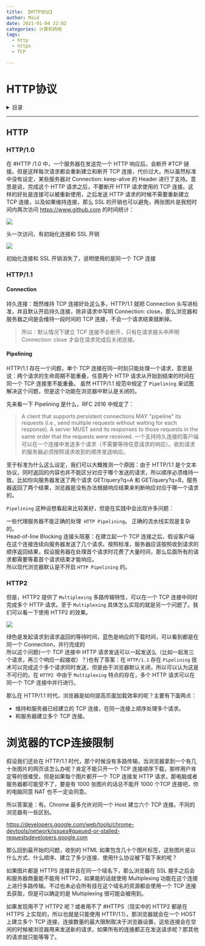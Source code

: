 ```yaml
---
title: 【HTTP协议】  
author: Maid  
date: 2021-01-04 22:02  
categories: 计算机网络  
tags: 
  - http
  - https
  - TCP

---
```

# HTTP协议
<details><summary>目录</summary>

- [HTTP协议](#http协议)
  - [HTTP](#http)
    - [HTTP/1.0](#http10)
    - [HTTP/1.1](#http11)
      - [Connection](#connection)
      - [Pipelining](#pipelining)
    - [HTTP2](#http2)
- [浏览器的TCP连接限制](#浏览器的tcp连接限制)

</details>

---


## HTTP
### HTTP/1.0

在 #HTTP /1.0 中，一个服务器在发送完一个 HTTP 响应后，会断开 #TCP 链接。但是这样每次请求都会重新建立和断开 TCP 连接，代价过大。所以虽然标准中没有设定，某些服务器对 Connection: keep-alive 的 Header 进行了支持。意思是说，完成这个 HTTP 请求之后，不要断开 HTTP 请求使用的 TCP 连接。这样的好处是连接可以被重新使用，之后发送 HTTP 请求的时候不需要重新建立 TCP 连接，以及如果维持连接，那么 SSL 的开销也可以避免，两张图片是我短时间内两次访问 https://www.github.com 的时间统计：

![](https://mmbiz.qpic.cn/mmbiz_jpg/6mychickmupVdy21SYjENM1pv2o9H822IBE0jlqGYA9QCErdqUSGhNPZmgHaLu0xibtlLHPzZNWUtA9oSCAHR38g/640?wx_fmt=jpeg&tp=webp&wxfrom=5&wx_lazy=1&wx_co=1)

头一次访问，有初始化连接和 SSL 开销

![](https://mmbiz.qpic.cn/mmbiz_jpg/6mychickmupVdy21SYjENM1pv2o9H822IaiaUJcdW0zCpfkLGaXohyFjaVAV6VxLiagQwWoViciacVK8VyaSbn14x2A/640?wx_fmt=jpeg&tp=webp&wxfrom=5&wx_lazy=1&wx_co=1)

初始化连接和 SSL 开销消失了，说明使用的是同一个 TCP 连接  

### HTTP/1.1
#### Connection
持久连接：既然维持 TCP 连接好处这么多，HTTP/1.1 就把 Connection 头写进标准，并且默认开启持久连接，除非请求中写明 Connection: close，那么浏览器和服务器之间是会维持一段时间的 TCP 连接，不会一个请求结束就断掉。  
> 所以：默认情况下建立 TCP 连接不会断开，只有在请求报头中声明 Connection: close 才会在请求完成后关闭连接。

#### Pipelining
HTTP/1.1 存在一个问题，单个 TCP 连接在同一时刻只能处理一个请求，意思是说：两个请求的生命周期不能重叠，任意两个 HTTP 请求从开始到结束的时间在同一个 TCP 连接里不能重叠。
虽然 HTTP/1.1 规范中规定了 `Pipelining` 来试图解决这个问题，但是这个功能在浏览器中默认是关闭的。

先来看一下 Pipelining 是什么，RFC 2616 中规定了：

> A client that supports persistent connections MAY "pipeline" its requests (i.e., send multiple requests without waiting for each response). A server MUST send its responses to those requests in the same order that the requests were received. 一个支持持久连接的客户端可以在一个连接中发送多个请求（不需要等待任意请求的响应）。收到请求的服务器必须按照请求收到的顺序发送响应。

至于标准为什么这么设定，我们可以大概推测一个原因：由于 HTTP/1.1 是个文本协议，同时返回的内容也并不能区分对应于哪个发送的请求，所以顺序必须维持一致。比如你向服务器发送了两个请求 GET/query?q=A 和 GET/query?q=B，服务器返回了两个结果，浏览器是没有办法根据响应结果来判断响应对应于哪一个请求的。

`Pipelining` 这种设想看起来比较美好，但是在实践中会出现许多问题：

一些代理服务器不能正确的处理` HTTP Pipelining`。
正确的流水线实现是复杂的。  
Head-of-line Blocking 连接头阻塞：在建立起一个 TCP 连接之后，假设客户端在这个连接连续向服务器发送了几个请求。按照标准，服务器应该按照收到请求的顺序返回结果，假设服务器在处理首个请求时花费了大量时间，那么后面所有的请求都需要等着首个请求结束才能响应。  
所以现代浏览器默认是不开启 `HTTP Pipelining` 的。

### HTTP2
但是，HTTP2 提供了 `Multiplexing` 多路传输特性，可以在一个 TCP 连接中同时完成多个 HTTP 请求。至于 `Multiplexing` 具体怎么实现的就是另一个问题了。我们可以看一下使用 HTTP2 的效果。

![](https://mmbiz.qpic.cn/mmbiz_jpg/6mychickmupVdy21SYjENM1pv2o9H822Ig04ibFkKnwcjXPT4cZjOPZScYiaUvBN3rPbgU4baw8R9cTeO5MDNO7Kw/640?wx_fmt=jpeg&tp=webp&wxfrom=5&wx_lazy=1&wx_co=1)

绿色是发起请求到请求返回的等待时间，蓝色是响应的下载时间，可以看到都是在同一个 Connection，并行完成的  
所以这个问题(一个 TCP 连接中 HTTP 请求发送可以一起发送么（比如一起发三个请求，再三个响应一起接收）？)也有了答案：在 `HTTP/1.1` 存在 `Pipelining` 技术可以完成这个多个请求同时发送，但是由于浏览器默认关闭，所以可以认为这是不可行的。在 `HTTP2 `中由于 `Multiplexing` 特点的存在，多个 HTTP 请求可以在同一个 TCP 连接中并行进行。  

那么在 HTTP/1.1 时代，浏览器是如何提高页面加载效率的呢？主要有下面两点：
- 维持和服务器已经建立的 TCP 连接，在同一连接上顺序处理多个请求。
- 和服务器建立多个 TCP 连接。

# 浏览器的TCP连接限制
假设我们还处在 HTTP/1.1 时代，那个时候没有多路传输，当浏览器拿到一个有几十张图片的网页该怎么办呢？肯定不能只开一个 TCP 连接顺序下载，那样用户肯定等的很难受，但是如果每个图片都开一个 TCP 连接发 HTTP 请求，那电脑或者服务器都可能受不了，要是有 1000 张图片的话总不能开 1000 个TCP 连接吧，你的电脑同意 NAT 也不一定会同意。

所以答案是：有。Chrome 最多允许对同一个 Host 建立六个 TCP 连接。不同的浏览器有一些区别。

https://developers.google.com/web/tools/chrome-devtools/network/issues#queued-or-stalled-requestsdevelopers.google.com

那么回到最开始的问题，收到的 HTML 如果包含几十个图片标签，这些图片是以什么方式、什么顺序、建立了多少连接、使用什么协议被下载下来的呢？

如果图片都是 HTTPS 连接并且在同一个域名下，那么浏览器在 SSL 握手之后会和服务器商量能不能用 HTTP2，如果能的话就使用 Multiplexing 功能在这个连接上进行多路传输。不过也未必会所有挂在这个域名的资源都会使用一个 TCP 连接去获取，但是可以确定的是 Multiplexing 很可能会被用到。

如果发现用不了 HTTP2 呢？或者用不了 #HTTPS（现实中的 HTTP2 都是在 HTTPS 上实现的，所以也就是只能使用 HTTP/1.1）。那浏览器就会在一个 HOST 上建立多个 TCP 连接，连接数量的最大限制取决于浏览器设置，这些连接会在空闲的时候被浏览器用来发送新的请求，如果所有的连接都正在发送请求呢？那其他的请求就只能等等了。

